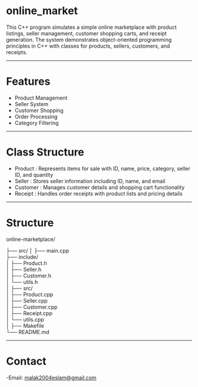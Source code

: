 # online_market

This C++ program simulates a simple online marketplace with product listings, seller management, customer shopping carts, and receipt generation.
The system demonstrates object-oriented programming principles in C++ with classes for products, sellers, customers, and receipts.

---

# Features

- Product Management
- Seller System
- Customer Shopping
- Order Processing
- Category Filtering

---

# Class Structure

- Product :	Represents items for sale with ID, name, price, category, seller ID, and quantity
- Seller :	Stores seller information including ID, name, and email
- Customer :	Manages customer details and shopping cart functionality
- Receipt :	Handles order receipts with product lists and pricing details

---

# Structure

online-marketplace/

├── src/
│   ├── main.cpp           
├── include/                  
│   ├── Product.h             
│   ├── Seller.h              
│   ├── Customer.h            
│   └── utils.h              
│
├── src/                     
│   ├── Product.cpp         
│   ├── Seller.cpp            
│   ├── Customer.cpp         
│   ├── Receipt.cpp           
│   └── utils.cpp            
│
├── Makefile                  
└── README.md                

---

# Contact

-Email: malak2004eslam@gmail.com
